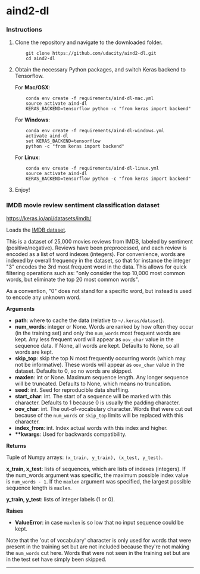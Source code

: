 # aind2-dl

### Instructions

1. Clone the repository and navigate to the downloaded folder.
	
	```	
		git clone https://github.com/udacity/aind2-dl.git
		cd aind2-dl
	```

2. Obtain the necessary Python packages, and switch Keras backend to Tensorflow.  
	
	For __Mac/OSX__:
	```
		conda env create -f requirements/aind-dl-mac.yml
		source activate aind-dl
		KERAS_BACKEND=tensorflow python -c "from keras import backend"
	```

	For __Windows__:
	```
		conda env create -f requirements/aind-dl-windows.yml
		activate aind-dl
		set KERAS_BACKEND=tensorflow
		python -c "from keras import backend"
	```

	For __Linux__:
	```
		conda env create -f requirements/aind-dl-linux.yml
		source activate aind-dl
		KERAS_BACKEND=tensorflow python -c "from keras import backend"
	```
	
3. Enjoy!

### IMDB movie review sentiment classification dataset

https://keras.io/api/datasets/imdb/

<p>Loads the <a href="https://ai.stanford.edu/~amaas/data/sentiment/">IMDB dataset</a>.</p>
<p>This is a dataset of 25,000 movies reviews from IMDB, labeled by sentiment
(positive/negative). Reviews have been preprocessed, and each review is
encoded as a list of word indexes (integers).
For convenience, words are indexed by overall frequency in the dataset,
so that for instance the integer "3" encodes the 3rd most frequent word in
the data. This allows for quick filtering operations such as:
"only consider the top 10,000 most
common words, but eliminate the top 20 most common words".</p>
<p>As a convention, "0" does not stand for a specific word, but instead is used
to encode any unknown word.</p>
<p><strong>Arguments</strong></p>
<ul>
<li><strong>path</strong>: where to cache the data (relative to <code>~/.keras/dataset</code>).</li>
<li><strong>num_words</strong>: integer or None. Words are
    ranked by how often they occur (in the training set) and only
    the <code>num_words</code> most frequent words are kept. Any less frequent word
    will appear as <code>oov_char</code> value in the sequence data. If None,
    all words are kept. Defaults to None, so all words are kept.</li>
<li><strong>skip_top</strong>: skip the top N most frequently occurring words
    (which may not be informative). These words will appear as
    <code>oov_char</code> value in the dataset. Defaults to 0, so no words are
    skipped.</li>
<li><strong>maxlen</strong>: int or None. Maximum sequence length.
    Any longer sequence will be truncated. Defaults to None, which
    means no truncation.</li>
<li><strong>seed</strong>: int. Seed for reproducible data shuffling.</li>
<li><strong>start_char</strong>: int. The start of a sequence will be marked with this
    character. Defaults to 1 because 0 is usually the padding character.</li>
<li><strong>oov_char</strong>: int. The out-of-vocabulary character.
    Words that were cut out because of the <code>num_words</code> or
    <code>skip_top</code> limits will be replaced with this character.</li>
<li><strong>index_from</strong>: int. Index actual words with this index and higher.</li>
<li><strong>**kwargs</strong>: Used for backwards compatibility.</li>
</ul>
<p><strong>Returns</strong></p>
<p>Tuple of Numpy arrays: <code>(x_train, y_train), (x_test, y_test)</code>.</p>
<p><strong>x_train, x_test</strong>: lists of sequences, which are lists of indexes
  (integers). If the num_words argument was specific, the maximum
  possible index value is <code>num_words - 1</code>. If the <code>maxlen</code> argument was
  specified, the largest possible sequence length is <code>maxlen</code>.</p>
<p><strong>y_train, y_test</strong>: lists of integer labels (1 or 0).</p>
<p><strong>Raises</strong></p>
<ul>
<li><strong>ValueError</strong>: in case <code>maxlen</code> is so low
    that no input sequence could be kept.</li>
</ul>
<p>Note that the 'out of vocabulary' character is only used for
words that were present in the training set but are not included
because they're not making the <code>num_words</code> cut here.
Words that were not seen in the training set but are in the test set
have simply been skipped.</p>
<hr />
